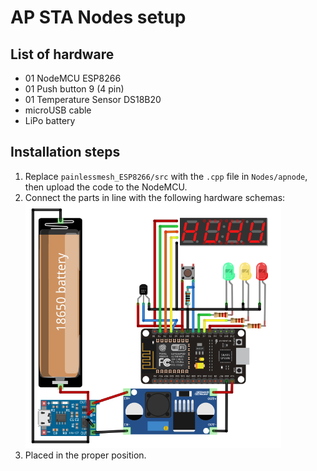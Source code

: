 # AP STA Nodes setup 
## List of hardware
- 01 NodeMCU ESP8266 
- 01 Push button 9 (4 pin)
- 01 Temperature Sensor DS18B20
- microUSB cable
- LiPo battery

## Installation steps
1. Replace `painlessmesh_ESP8266/src` with the `.cpp` file in `Nodes/apnode`, then upload the code to the NodeMCU.
2. Connect the parts in line with the following hardware schemas:  
![Schema1](https://github.com/hungdaqq/Temperature-Wireless-Sensor-Network/blob/main/Nodes/apnode/ap.png)  
3. Placed in the proper position.
